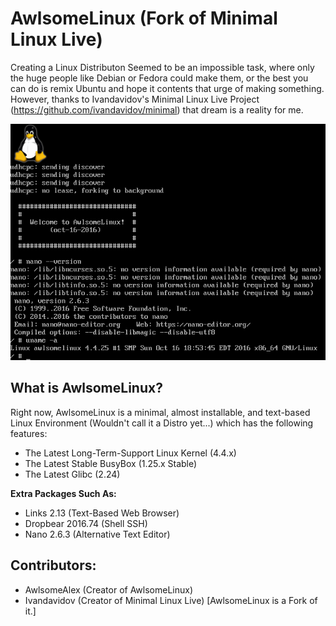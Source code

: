 # AwlsomeLinux (Fork of Minimal Linux Live)

Creating a Linux Distributon Seemed to be an impossible task, where only the huge people like Debian or Fedora could make them, or the best you can do is remix Ubuntu and hope it contents that urge of making something. However, thanks to Ivandavidov's Minimal Linux Live Project (https://github.com/ivandavidov/minimal) that dream is a reality for me. 

![AwlsomeLinux](https://github.com/AwlsomeAlex/AwlsomeLinux/blob/master/AwlsomeLinux.png?raw=true)

## What is AwlsomeLinux?
Right now, AwlsomeLinux is a minimal, almost installable, and text-based Linux Environment (Wouldn't call it a Distro yet...) which has the following features:
* The Latest Long-Term-Support Linux Kernel (4.4.x)
* The Latest Stable BusyBox (1.25.x Stable)
* The Latest Glibc (2.24)

**Extra Packages Such As:**
* Links 2.13 (Text-Based Web Browser)
* Dropbear 2016.74 (Shell SSH)
* Nano 2.6.3 (Alternative Text Editor)

## Contributors:
* AwlsomeAlex (Creator of AwlsomeLinux)
* Ivandavidov (Creator of Minimal Linux Live) [AwlsomeLinux is a Fork of it.]


